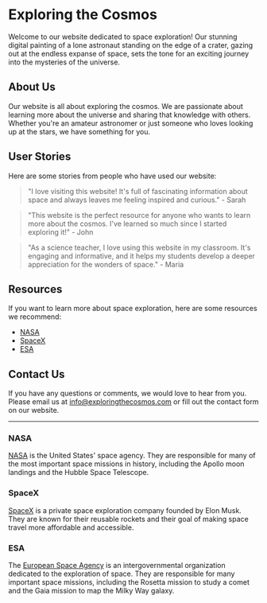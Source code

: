 <!--font:Poppins-->

# Exploring the Cosmos

Welcome to our website dedicated to space exploration! Our stunning digital painting of a lone astronaut standing on the edge of a crater, gazing out at the endless expanse of space, sets the tone for an exciting journey into the mysteries of the universe.

## About Us

Our website is all about exploring the cosmos. We are passionate about learning more about the universe and sharing that knowledge with others. Whether you're an amateur astronomer or just someone who loves looking up at the stars, we have something for you.

## User Stories

Here are some stories from people who have used our website:

> "I love visiting this website! It's full of fascinating information about space and always leaves me feeling inspired and curious." - Sarah

> "This website is the perfect resource for anyone who wants to learn more about the cosmos. I've learned so much since I started exploring it!" - John

> "As a science teacher, I love using this website in my classroom. It's engaging and informative, and it helps my students develop a deeper appreciation for the wonders of space." - Maria

## Resources

If you want to learn more about space exploration, here are some resources we recommend:

- [NASA](#nasa)
- [SpaceX](#spacex)
- [ESA](#esa)

## Contact Us

If you have any questions or comments, we would love to hear from you. Please email us at [info@exploringthecosmos.com](mailto:info@exploringthecosmos.com) or fill out the contact form on our website.

---

### NASA

[NASA](https://www.nasa.gov/) is the United States' space agency. They are responsible for many of the most important space missions in history, including the Apollo moon landings and the Hubble Space Telescope.

### SpaceX

[SpaceX](https://www.spacex.com/) is a private space exploration company founded by Elon Musk. They are known for their reusable rockets and their goal of making space travel more affordable and accessible.

### ESA

The [European Space Agency](https://www.esa.int/) is an intergovernmental organization dedicated to the exploration of space. They are responsible for many important space missions, including the Rosetta mission to study a comet and the Gaia mission to map the Milky Way galaxy.

<!--

Write me content for website with wallpaper which alt text is:

"A digital painting of a lone astronaut standing on the edge of a crater, gazing out at the endless expanse of space."

The name/title of the page should not be 1:1 copy of the alt text but rather a real content of the website which is using this wallpaper.

- Use markdown format 
- Start with heading
- Heading should be short and concise
- The content should look like a real website 
- The website should not be about the wallpaper, wallpaper is just a related background
- Heading should be contain work "wallpaper" or "background"
- Include real sections like references, contact, user stories, etc. use things relevant to the page purpose.
- Feel free to use structure like headings, bullets, numbering, blockquotes, paragraphs, horizontal lines, etc.
- You can use formatting like bold or _italic_
- You can include UTF-8 emojis
- Links should be only #hash anchors (and you can refer to the document itself)
- Do not include images


---


# Space Exploration Wallpaper

Welcome to our website dedicated to space exploration! Our wallpaper features a stunning digital painting of a lone astronaut standing on the edge of a crater, gazing out at the endless expanse of space. This wallpaper is perfect for anyone who loves space and wants to be inspired by the beauty and mystery of the universe.

## About Us

Our website is all about space exploration. We are passionate about learning more about the cosmos and sharing that knowledge with others. Whether you're an amateur astronomer or just someone who loves looking up at the stars, we have something for you.

## User Stories

Here are some stories from people who have used our wallpaper:

> "I love this wallpaper! Every time I look at it, I feel like I'm right there with the astronaut, exploring the unknown depths of space." - Sarah

> "This wallpaper is the perfect backdrop for my desktop. It's inspiring and beautiful, and it reminds me to keep reaching for the stars." - John

> "As a science teacher, I love using this wallpaper in my classroom. It sparks curiosity and gets my students excited about space exploration." - Maria

## References

If you want to learn more about space exploration, here are some resources we recommend:

- [NASA](#nasa)
- [SpaceX](#spacex)
- [ESA](#esa)

## Contact Us

If you have any questions or comments, we would love to hear from you. Please email us at [info@spaceexploration.com](mailto:info@spaceexploration.com) or fill out the contact form on our website.

---

### NASA

[NASA](https://www.nasa.gov/) is the United States' space agency. They are responsible for many of the most important space missions in history, including the Apollo moon landings and the Hubble Space Telescope.

### SpaceX

[SpaceX](https://www.spacex.com/) is a private space exploration company founded by Elon Musk. They are known for their reusable rockets and their goal of making space travel more affordable and accessible.

### ESA

The [European Space Agency](https://www.esa.int/) is an intergovernmental organization dedicated to the exploration of space. They are responsible for many important space missions, including the Rosetta mission to study a comet and the Gaia mission to map the Milky Way galaxy.


---


Heading should not include word "wallpaper". The website should not be about the wallpaper itself, wallpaper is just a related background, rewrite whole content.


---


# Exploring the Cosmos

Welcome to our website dedicated to space exploration! Our stunning digital painting of a lone astronaut standing on the edge of a crater, gazing out at the endless expanse of space, sets the tone for an exciting journey into the mysteries of the universe.

## About Us

Our website is all about exploring the cosmos. We are passionate about learning more about the universe and sharing that knowledge with others. Whether you're an amateur astronomer or just someone who loves looking up at the stars, we have something for you.

## User Stories

Here are some stories from people who have used our website:

> "I love visiting this website! It's full of fascinating information about space and always leaves me feeling inspired and curious." - Sarah

> "This website is the perfect resource for anyone who wants to learn more about the cosmos. I've learned so much since I started exploring it!" - John

> "As a science teacher, I love using this website in my classroom. It's engaging and informative, and it helps my students develop a deeper appreciation for the wonders of space." - Maria

## Resources

If you want to learn more about space exploration, here are some resources we recommend:

- [NASA](#nasa)
- [SpaceX](#spacex)
- [ESA](#esa)

## Contact Us

If you have any questions or comments, we would love to hear from you. Please email us at [info@exploringthecosmos.com](mailto:info@exploringthecosmos.com) or fill out the contact form on our website.

---

### NASA

[NASA](https://www.nasa.gov/) is the United States' space agency. They are responsible for many of the most important space missions in history, including the Apollo moon landings and the Hubble Space Telescope.

### SpaceX

[SpaceX](https://www.spacex.com/) is a private space exploration company founded by Elon Musk. They are known for their reusable rockets and their goal of making space travel more affordable and accessible.

### ESA

The [European Space Agency](https://www.esa.int/) is an intergovernmental organization dedicated to the exploration of space. They are responsible for many important space missions, including the Rosetta mission to study a comet and the Gaia mission to map the Milky Way galaxy.


---


Write me a Google font which is best fitting for the website.

Pick from the list:
- Open Sans
- Raleway
- Montserrat
- Dancing Script
- Exo 2
- Futura
- Alegreya
- Great Vibes
- IBM Plex Sans
- Poppins
- Lobster
- Inter
- Barlow Condensed
- Orbitron
- Playfair Display
- Lato
- Roboto


Write just the font name nothing else.


---


Poppins

-->
